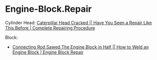 # Engine-Block.Repair
Cylinder Head: [Caterpillar Head Cracked || Have You Seen a Repair Like This Before | Complete Repairing Procedure](https://youtu.be/mB7_03m2AC4)

Block:
- [Connecting Rod Sawed The Engine Block in Half || How to Weld an Engine Block | Engine Block Repair](https://youtu.be/kUzTuToTzVQ)
